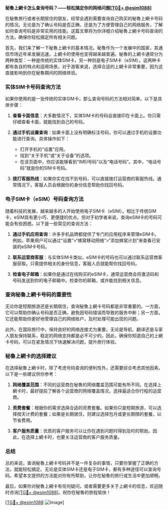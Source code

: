 **秘魯上網卡怎么查询号码？——轻松搞定你的网络问题[[TG💪+ @esim1088](https://t.me/s/esim1088)]**

在秘魯旅行或者长期居住的朋友，经常会遇到需要查询自己购买的秘魯上網卡号码的情况。无论是为了确认号码是否正确，还是为了方便管理自己的网络服务，了解如何查询号码是非常实用的技能。这篇文章将为你详细介绍秘魯上網卡号码查询的方法，确保你轻松搞定所有相关问题。

首先，我们来了解一下秘魯上網卡的基本情况。秘魯作为一个发展中的国家，其通信市场近年来发展迅速，上網卡的使用也变得越来越普遍。秘魯的上網卡通常分为两种类型：一种是传统的实体SIM卡，另一种则是电子SIM卡（eSIM）。这两种卡都有各自的特点和适用场景。对于游客来说，选择合适的上網卡非常重要，因为这直接影响到你在秘魯期间的网络体验。

### 实体SIM卡号码查询方法

如果你使用的是一张传统的实体SIM卡，那么查询号码的方法相对简单。以下是具体步骤：

1. **查看卡面信息**：大多数情况下，实体SIM卡的号码会直接印在卡面上。你只需仔细查看卡面，就能找到自己的号码。

2. **通过手机设置查询**：如果卡面上没有明确标注号码，你可以通过手机的设置功能进行查询。具体操作如下：
   - 打开手机的“设置”应用。
   - 找到“关于手机”或“关于设备”的选项。
   - 在该页面中，你应该能够看到“IMEI号码”以及“电话号码”。其中，“电话号码”就是你的SIM卡号码。

3. **拨打客服热线**：如果你实在找不到号码，可以直接拨打运营商的客服热线。通常情况下，客服人员会根据你的身份信息帮助你找回号码。

### 电子SIM卡（eSIM）号码查询方法

随着科技的发展，越来越多的人开始使用电子SIM卡（eSIM）。相比于传统SIM卡，eSIM具有更小巧、更便捷的优点。但对于初学者来说，查询eSIM卡的号码可能会有些困惑。以下是一些常见的查询方法：

1. **通过手机应用查询**：许多手机品牌都提供了专门的应用程序来管理eSIM卡。例如，苹果用户可以通过“设置”>“蜂窝移动网络”>“添加蜂窝计划”来查看已安装的eSIM卡号码。

2. **联系运营商客服**：与实体SIM卡类似，eSIM卡的号码也可以通过联系运营商客服获取。只需提供相关的身份信息，客服人员就能帮你找回号码。

3. **检查电子邮箱**：如果你是通过在线购买的eSIM卡，通常运营商会将激活码和号码发送到你的电子邮箱中。检查你的邮箱，或许能找到相关信息。

### 查询秘魯上網卡号码的重要性

无论你是短期旅游还是长期居住，查询秘魯上網卡号码都是非常重要的。一方面，它可以帮助你确认号码是否正确，避免因号码错误而导致的服务中断；另一方面，它还能帮助你更好地管理自己的网络账户，及时处理可能出现的问题。

此外，在国际旅行中，保持良好的网络连接尤为重要。无论是导航、翻译还是与家人朋友保持联系，稳定的网络支持都是必不可少的。因此，确保你知道自己的上網卡号码，可以在紧急情况下快速解决问题，提升旅行体验。

### 秘魯上網卡的选择建议

在选择秘魯上網卡时，除了考虑号码查询的便利性外，还需要综合考虑其他因素。以下是一些建议供你参考：

1. **网络覆盖范围**：不同的运营商在秘魯的网络覆盖范围可能有所不同。在选择上網卡时，最好提前了解各个运营商的网络覆盖情况，选择最适合你行程的运营商。

2. **资费套餐**：根据你的需求选择合适的资费套餐。如果你只是短期旅游，可以选择按天计费的套餐；如果是长期居住，则建议选择包月或更长期限的套餐，以节省费用。

3. **客户服务质量**：优质的客户服务可以让你在遇到问题时得到及时的帮助。因此，在选择上網卡时，也要关注运营商的客户服务质量。

### 总结

总的来说，查询秘魯上網卡号码并不是一件复杂的事情，只要你掌握了正确的方法，就能轻松搞定。无论是实体SIM卡还是电子SIM卡，都有多种途径可以查询号码。希望本文提供的方法能对你有所帮助，让你在秘魯的旅行或生活中更加顺畅。

最后，如果你对秘魯上網卡有任何疑问，或者需要更多关于上網卡的信息，欢迎随时咨询[[TG💪+ @esim1088](https://t.me/s/esim1088)]。祝你在秘魯的旅程愉快！

[[TG💪+ @esim1088](https://t.me/s/esim1088) ![Image](https://i.postimg.cc/4NQfJmqS/Snipaste-2025-05-13-00-14-12.png)]